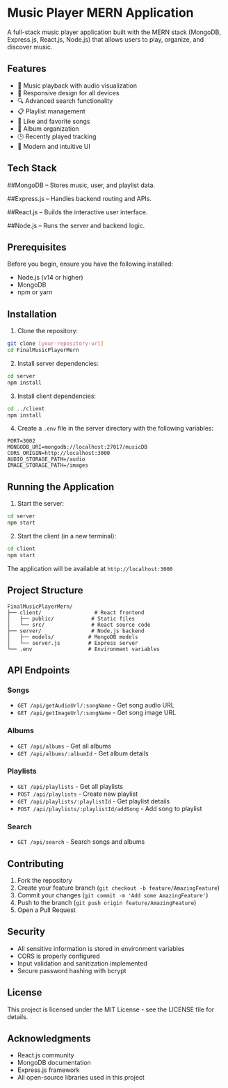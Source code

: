 # Music Player MERN Application

A full-stack music player application built with the MERN stack (MongoDB, Express.js, React.js, Node.js) that allows users to play, organize, and discover music.

## Features

- 🎵 Music playback with audio visualization
- 📱 Responsive design for all devices
- 🔍 Advanced search functionality
- 📋 Playlist management
- 💖 Like and favorite songs
- 📂 Album organization
- 🕒 Recently played tracking
- 🎨 Modern and intuitive UI

## Tech Stack

##MongoDB – Stores music, user, and playlist data.

##Express.js – Handles backend routing and APIs.

##React.js – Builds the interactive user interface.

##Node.js – Runs the server and backend logic.

## Prerequisites

Before you begin, ensure you have the following installed:
- Node.js (v14 or higher)
- MongoDB
- npm or yarn

## Installation

1. Clone the repository:
```bash
git clone [your-repository-url]
cd FinalMusicPlayerMern
```

2. Install server dependencies:
```bash
cd server
npm install
```

3. Install client dependencies:
```bash
cd ../client
npm install
```

4. Create a `.env` file in the server directory with the following variables:
```
PORT=3002
MONGODB_URI=mongodb://localhost:27017/musicDB
CORS_ORIGIN=http://localhost:3000
AUDIO_STORAGE_PATH=/audio
IMAGE_STORAGE_PATH=/images
```

## Running the Application

1. Start the server:
```bash
cd server
npm start
```

2. Start the client (in a new terminal):
```bash
cd client
npm start
```

The application will be available at `http://localhost:3000`

## Project Structure

```
FinalMusicPlayerMern/
├── client/                 # React frontend
│   ├── public/            # Static files
│   └── src/               # React source code
├── server/                # Node.js backend
│   ├── models/           # MongoDB models
│   └── server.js         # Express server
└── .env                  # Environment variables
```

## API Endpoints

### Songs
- `GET /api/getAudioUrl/:songName` - Get song audio URL
- `GET /api/getImageUrl/:songName` - Get song image URL

### Albums
- `GET /api/albums` - Get all albums
- `GET /api/albums/:albumId` - Get album details

### Playlists
- `GET /api/playlists` - Get all playlists
- `POST /api/playlists` - Create new playlist
- `GET /api/playlists/:playlistId` - Get playlist details
- `POST /api/playlists/:playlistId/addSong` - Add song to playlist

### Search
- `GET /api/search` - Search songs and albums

## Contributing

1. Fork the repository
2. Create your feature branch (`git checkout -b feature/AmazingFeature`)
3. Commit your changes (`git commit -m 'Add some AmazingFeature'`)
4. Push to the branch (`git push origin feature/AmazingFeature`)
5. Open a Pull Request

## Security

- All sensitive information is stored in environment variables
- CORS is properly configured
- Input validation and sanitization implemented
- Secure password hashing with bcrypt

## License

This project is licensed under the MIT License - see the LICENSE file for details.

## Acknowledgments

- React.js community
- MongoDB documentation
- Express.js framework
- All open-source libraries used in this project 